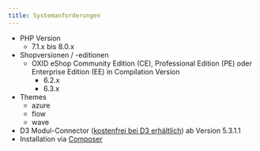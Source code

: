 ```yaml
---
title: Systemanforderungen
---
```


* PHP Version
    * 7.1.x bis 8.0.x
* Shopversionen / -editionen
    * OXID eShop Community Edition (CE), Professional Edition (PE) oder Enterprise Edition (EE) in Compilation Version 
        * 6.2.x
        * 6.3.x
* Themes
    * azure
    * flow
    * wave
* D3 Modul-Connector ([kostenfrei bei D3 erhältlich](https://www.oxidmodule.com/connector/)) ab Version 5.3.1.1 
* Installation via [Composer](https://getcomposer.org)
